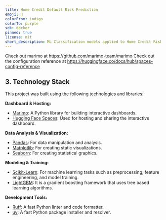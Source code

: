 ```yaml
---
title: Home Credit Default Risk Prediction
emoji: 🍃
colorFrom: indigo
colorTo: purple
sdk: docker
pinned: true
license: mit
short_description: ML Classification models applied to Home Credit Risk dataset
---
```


Check out marimo at <https://github.com/marimo-team/marimo>
Check out the configuration reference at <https://huggingface.co/docs/hub/spaces-config-reference>

## 3. Technology Stack

This project was built using the following technologies and libraries:

**Dashboard & Hosting:**

- [Marimo](https://github.com/marimo-team/marimo): A Python library for building interactive dashboards.
- [Hugging Face Spaces](https://huggingface.co/docs/hub/spaces-config-reference): Used for hosting and sharing the interactive dashboard.

**Data Analysis & Visualization:**

- [Pandas](https://pandas.pydata.org/): For data manipulation and analysis.
- [Matplotlib](https://matplotlib.org/): For creating static visualizations.
- [Seaborn](https://seaborn.pydata.org/): For creating statistical graphics.

**Modeling & Training:**

- [Scikit-Learn](https://scikit-learn.org/stable/): For machine learning tasks such as preprocessing, feature engineering, and model training.
- [LightGBM](https://lightgbm.readthedocs.io/en/stable/): It is a gradient boosting framework that uses tree based learning algorithms.

**Development Tools:**

- [Ruff](https://github.com/charliermarsh/ruff): A fast Python linter and code formatter.
- [uv](https://github.com/astral-sh/uv): A fast Python package installer and resolver.
